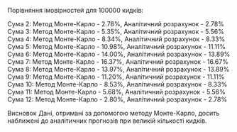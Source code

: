 Порівняння імовірностей для 100000 кидків:

Сума 2: Метод Монте-Карло - 2.78%, Аналітичний розрахунок - 2.78%
Сума 3: Метод Монте-Карло - 5.35%, Аналітичний розрахунок - 5.56%
Сума 4: Метод Монте-Карло - 8.34%, Аналітичний розрахунок - 8.33%
Сума 5: Метод Монте-Карло - 10.98%, Аналітичний розрахунок - 11.11%
Сума 6: Метод Монте-Карло - 14.00%, Аналітичний розрахунок - 13.89%
Сума 7: Метод Монте-Карло - 16.37%, Аналітичний розрахунок - 16.67%
Сума 8: Метод Монте-Карло - 13.97%, Аналітичний розрахунок - 13.89%
Сума 9: Метод Монте-Карло - 11.20%, Аналітичний розрахунок - 11.11%
Сума 10: Метод Монте-Карло - 8.53%, Аналітичний розрахунок - 8.33%
Сума 11: Метод Монте-Карло - 5.68%, Аналітичний розрахунок - 5.56%
Сума 12: Метод Монте-Карло - 2.80%, Аналітичний розрахунок - 2.78%

Висновок
Дані, отримані за допомогою методу Монте-Карло, досить наближені до аналітичних прогнозів при великій кількості кидків.